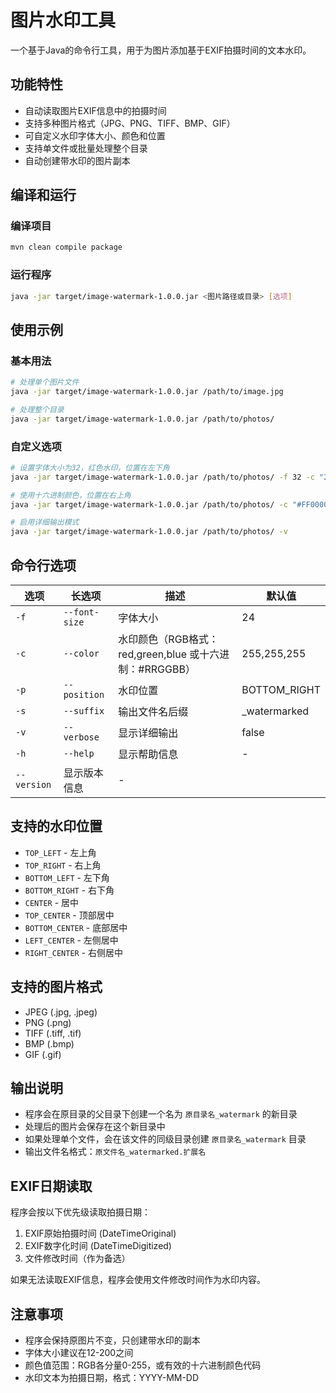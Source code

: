 # 图片水印工具

一个基于Java的命令行工具，用于为图片添加基于EXIF拍摄时间的文本水印。

## 功能特性

- 自动读取图片EXIF信息中的拍摄时间
- 支持多种图片格式（JPG、PNG、TIFF、BMP、GIF）
- 可自定义水印字体大小、颜色和位置
- 支持单文件或批量处理整个目录
- 自动创建带水印的图片副本

## 编译和运行

### 编译项目

```bash
mvn clean compile package
```

### 运行程序

```bash
java -jar target/image-watermark-1.0.0.jar <图片路径或目录> [选项]
```

## 使用示例

### 基本用法

```bash
# 处理单个图片文件
java -jar target/image-watermark-1.0.0.jar /path/to/image.jpg

# 处理整个目录
java -jar target/image-watermark-1.0.0.jar /path/to/photos/
```

### 自定义选项

```bash
# 设置字体大小为32，红色水印，位置在左下角
java -jar target/image-watermark-1.0.0.jar /path/to/photos/ -f 32 -c "255,0,0" -p BOTTOM_LEFT

# 使用十六进制颜色，位置在右上角
java -jar target/image-watermark-1.0.0.jar /path/to/photos/ -c "#FF0000" -p TOP_RIGHT

# 启用详细输出模式
java -jar target/image-watermark-1.0.0.jar /path/to/photos/ -v
```

## 命令行选项

| 选项 | 长选项 | 描述 | 默认值 |
|------|--------|------|--------|
| `-f` | `--font-size` | 字体大小 | 24 |
| `-c` | `--color` | 水印颜色（RGB格式：red,green,blue 或十六进制：#RRGGBB） | 255,255,255 |
| `-p` | `--position` | 水印位置 | BOTTOM_RIGHT |
| `-s` | `--suffix` | 输出文件名后缀 | _watermarked |
| `-v` | `--verbose` | 显示详细输出 | false |
| `-h` | `--help` | 显示帮助信息 | - |
| `--version` | 显示版本信息 | - |

## 支持的水印位置

- `TOP_LEFT` - 左上角
- `TOP_RIGHT` - 右上角
- `BOTTOM_LEFT` - 左下角
- `BOTTOM_RIGHT` - 右下角
- `CENTER` - 居中
- `TOP_CENTER` - 顶部居中
- `BOTTOM_CENTER` - 底部居中
- `LEFT_CENTER` - 左侧居中
- `RIGHT_CENTER` - 右侧居中

## 支持的图片格式

- JPEG (.jpg, .jpeg)
- PNG (.png)
- TIFF (.tiff, .tif)
- BMP (.bmp)
- GIF (.gif)

## 输出说明

- 程序会在原目录的父目录下创建一个名为 `原目录名_watermark` 的新目录
- 处理后的图片会保存在这个新目录中
- 如果处理单个文件，会在该文件的同级目录创建 `原目录名_watermark` 目录
- 输出文件名格式：`原文件名_watermarked.扩展名`

## EXIF日期读取

程序会按以下优先级读取拍摄日期：

1. EXIF原始拍摄时间 (DateTimeOriginal)
2. EXIF数字化时间 (DateTimeDigitized)
3. 文件修改时间（作为备选）

如果无法读取EXIF信息，程序会使用文件修改时间作为水印内容。

## 注意事项

- 程序会保持原图片不变，只创建带水印的副本
- 字体大小建议在12-200之间
- 颜色值范围：RGB各分量0-255，或有效的十六进制颜色代码
- 水印文本为拍摄日期，格式：YYYY-MM-DD
